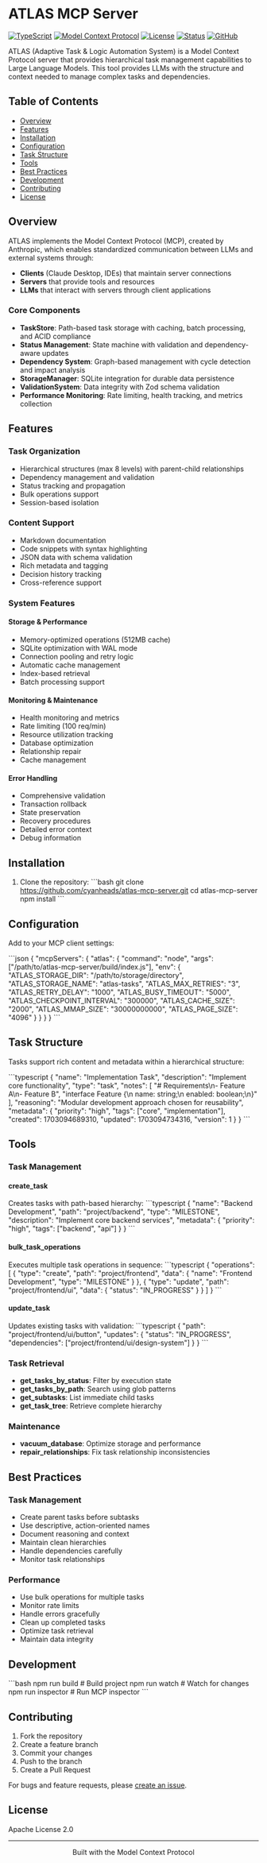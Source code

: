 # ATLAS MCP Server

[![TypeScript](https://img.shields.io/badge/TypeScript-5.3-blue.svg)](https://www.typescriptlang.org/)
[![Model Context Protocol](https://img.shields.io/badge/MCP-1.0.4-green.svg)](https://modelcontextprotocol.io/)
[![License](https://img.shields.io/badge/License-Apache%202.0-blue.svg)](https://opensource.org/licenses/Apache-2.0)
[![Status](https://img.shields.io/badge/Status-Stable-green.svg)]()
[![GitHub](https://img.shields.io/github/stars/cyanheads/atlas-mcp-server?style=social)](https://github.com/cyanheads/atlas-mcp-server)

ATLAS (Adaptive Task & Logic Automation System) is a Model Context Protocol server that provides hierarchical task management capabilities to Large Language Models. This tool provides LLMs with the structure and context needed to manage complex tasks and dependencies.

## Table of Contents

- [Overview](#overview)
- [Features](#features)
- [Installation](#installation)
- [Configuration](#configuration)
- [Task Structure](#task-structure)
- [Tools](#tools)
- [Best Practices](#best-practices)
- [Development](#development)
- [Contributing](#contributing)
- [License](#license)

## Overview

ATLAS implements the Model Context Protocol (MCP), created by Anthropic, which enables standardized communication between LLMs and external systems through:
- **Clients** (Claude Desktop, IDEs) that maintain server connections
- **Servers** that provide tools and resources
- **LLMs** that interact with servers through client applications

### Core Components

- **TaskStore**: Path-based task storage with caching, batch processing, and ACID compliance
- **Status Management**: State machine with validation and dependency-aware updates
- **Dependency System**: Graph-based management with cycle detection and impact analysis
- **StorageManager**: SQLite integration for durable data persistence
- **ValidationSystem**: Data integrity with Zod schema validation
- **Performance Monitoring**: Rate limiting, health tracking, and metrics collection

## Features

### Task Organization
- Hierarchical structures (max 8 levels) with parent-child relationships
- Dependency management and validation
- Status tracking and propagation
- Bulk operations support
- Session-based isolation

### Content Support
- Markdown documentation
- Code snippets with syntax highlighting
- JSON data with schema validation
- Rich metadata and tagging
- Decision history tracking
- Cross-reference support

### System Features

#### Storage & Performance
- Memory-optimized operations (512MB cache)
- SQLite optimization with WAL mode
- Connection pooling and retry logic
- Automatic cache management
- Index-based retrieval
- Batch processing support

#### Monitoring & Maintenance
- Health monitoring and metrics
- Rate limiting (100 req/min)
- Resource utilization tracking
- Database optimization
- Relationship repair
- Cache management

#### Error Handling
- Comprehensive validation
- Transaction rollback
- State preservation
- Recovery procedures
- Detailed error context
- Debug information

## Installation

1. Clone the repository:
\`\`\`bash
git clone https://github.com/cyanheads/atlas-mcp-server.git
cd atlas-mcp-server
npm install
\`\`\`

## Configuration

Add to your MCP client settings:

\`\`\`json
{
  "mcpServers": {
    "atlas": {
      "command": "node",
      "args": ["/path/to/atlas-mcp-server/build/index.js"],
      "env": {
        "ATLAS_STORAGE_DIR": "/path/to/storage/directory",
        "ATLAS_STORAGE_NAME": "atlas-tasks",
        "ATLAS_MAX_RETRIES": "3",
        "ATLAS_RETRY_DELAY": "1000",
        "ATLAS_BUSY_TIMEOUT": "5000",
        "ATLAS_CHECKPOINT_INTERVAL": "300000",
        "ATLAS_CACHE_SIZE": "2000",
        "ATLAS_MMAP_SIZE": "30000000000",
        "ATLAS_PAGE_SIZE": "4096"
      }
    }
  }
}
\`\`\`

## Task Structure

Tasks support rich content and metadata within a hierarchical structure:

\`\`\`typescript
{
  "name": "Implementation Task",
  "description": "Implement core functionality",
  "type": "task",
  "notes": [
    "# Requirements\n- Feature A\n- Feature B",
    "interface Feature {\n  name: string;\n  enabled: boolean;\n}"
  ],
  "reasoning": "Modular development approach chosen for reusability",
  "metadata": {
    "priority": "high",
    "tags": ["core", "implementation"],
    "created": 1703094689310,
    "updated": 1703094734316,
    "version": 1
  }
}
\`\`\`

## Tools

### Task Management

#### create_task
Creates tasks with path-based hierarchy:
\`\`\`typescript
{
  "name": "Backend Development",
  "path": "project/backend",
  "type": "MILESTONE",
  "description": "Implement core backend services",
  "metadata": {
    "priority": "high",
    "tags": ["backend", "api"]
  }
}
\`\`\`

#### bulk_task_operations
Executes multiple task operations in sequence:
\`\`\`typescript
{
  "operations": [
    {
      "type": "create",
      "path": "project/frontend",
      "data": {
        "name": "Frontend Development",
        "type": "MILESTONE"
      }
    },
    {
      "type": "update",
      "path": "project/frontend/ui",
      "data": {
        "status": "IN_PROGRESS"
      }
    }
  ]
}
\`\`\`

#### update_task
Updates existing tasks with validation:
\`\`\`typescript
{
  "path": "project/frontend/ui/button",
  "updates": {
    "status": "IN_PROGRESS",
    "dependencies": ["project/frontend/ui/design-system"]
  }
}
\`\`\`

### Task Retrieval

- **get_tasks_by_status**: Filter by execution state
- **get_tasks_by_path**: Search using glob patterns
- **get_subtasks**: List immediate child tasks
- **get_task_tree**: Retrieve complete hierarchy

### Maintenance

- **vacuum_database**: Optimize storage and performance
- **repair_relationships**: Fix task relationship inconsistencies

## Best Practices

### Task Management
- Create parent tasks before subtasks
- Use descriptive, action-oriented names
- Document reasoning and context
- Maintain clean hierarchies
- Handle dependencies carefully
- Monitor task relationships

### Performance
- Use bulk operations for multiple tasks
- Monitor rate limits
- Handle errors gracefully
- Clean up completed tasks
- Optimize task retrieval
- Maintain data integrity

## Development

\`\`\`bash
npm run build    # Build project
npm run watch    # Watch for changes
npm run inspector # Run MCP inspector
\`\`\`

## Contributing

1. Fork the repository
2. Create a feature branch
3. Commit your changes
4. Push to the branch
5. Create a Pull Request

For bugs and feature requests, please [create an issue](https://github.com/cyanheads/atlas-mcp-server/issues).

## License

Apache License 2.0

---

<div align="center">
Built with the Model Context Protocol
</div>
